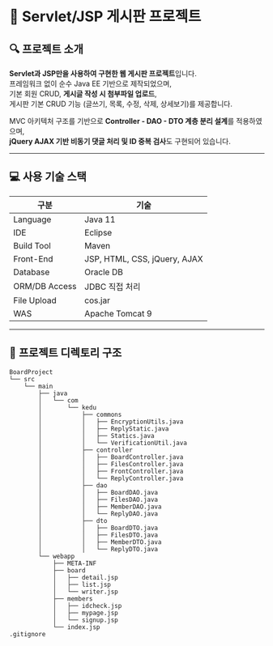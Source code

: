# 📌 Servlet/JSP 게시판 프로젝트

## 🔍 프로젝트 소개  
**Servlet과 JSP만을 사용하여 구현한 웹 게시판 프로젝트**입니다.  
프레임워크 없이 순수 Java EE 기반으로 제작되었으며,  
기본 회원 CRUD, **게시글 작성 시 첨부파일 업로드**,  
게시판 기본 CRUD 기능 (글쓰기, 목록, 수정, 삭제, 상세보기)를 제공합니다.  

MVC 아키텍처 구조를 기반으로 **Controller - DAO - DTO 계층 분리 설계**를 적용하였으며,  
**jQuery AJAX 기반 비동기 댓글 처리 및 ID 중복 검사**도 구현되어 있습니다.

---

## 💻 사용 기술 스택

| 구분            | 기술                                               |
|----------------|----------------------------------------------------|
| Language        | Java 11                                            |
| IDE             | Eclipse                                            |
| Build Tool      | Maven                                              |
| Front-End       | JSP, HTML, CSS, jQuery, AJAX                       |
| Database        | Oracle DB                                          |
| ORM/DB Access   | JDBC 직접 처리                                     |
| File Upload     | cos.jar                                             |
| WAS             | Apache Tomcat 9                                    |

---

## 📂 프로젝트 디렉토리 구조
```plaintext
BoardProject  
└── src  
    └── main  
        ├── java  
        │   └── com  
        │       └── kedu  
        │           ├── commons  
        │           │   ├── EncryptionUtils.java  
        │           │   ├── ReplyStatic.java  
        │           │   ├── Statics.java  
        │           │   └── VerificationUtil.java  
        │           ├── controller  
        │           │   ├── BoardController.java  
        │           │   ├── FilesController.java  
        │           │   ├── FrontController.java  
        │           │   └── ReplyController.java  
        │           ├── dao  
        │           │   ├── BoardDAO.java  
        │           │   ├── FilesDAO.java  
        │           │   ├── MemberDAO.java  
        │           │   └── ReplyDAO.java  
        │           ├── dto  
        │           │   ├── BoardDTO.java  
        │           │   ├── FilesDTO.java  
        │           │   ├── MemberDTO.java  
        │           │   └── ReplyDTO.java  
        └── webapp  
            ├── META-INF  
            ├── board  
            │   ├── detail.jsp  
            │   ├── list.jsp  
            │   └── writer.jsp  
            ├── members  
            │   ├── idcheck.jsp  
            │   ├── mypage.jsp  
            │   └── signup.jsp  
            └── index.jsp  
.gitignore

